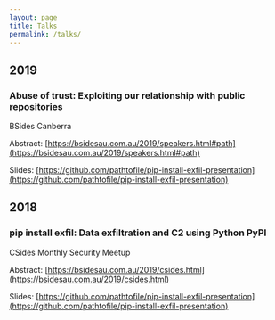 ```yaml
---
layout: page
title: Talks
permalink: /talks/
---
```



## 2019

### Abuse of trust: Exploiting our relationship with public repositories  
BSides Canberra

Abstract: [https://bsidesau.com.au/2019/speakers.html#path](https://bsidesau.com.au/2019/speakers.html#path)

Slides: [https://github.com/pathtofile/pip-install-exfil-presentation](https://github.com/pathtofile/pip-install-exfil-presentation)


## 2018

### pip install exfil: Data exfiltration and C2 using Python PyPI  
CSides Monthly Security Meetup

Abstract: [https://bsidesau.com.au/2019/csides.html](https://bsidesau.com.au/2019/csides.html)

Slides: [https://github.com/pathtofile/pip-install-exfil-presentation](https://github.com/pathtofile/pip-install-exfil-presentation)
